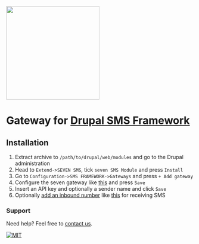 <img src="https://www.seven.io/wp-content/uploads/Logo.svg" width="250" />

# Gateway for [Drupal SMS Framework](https://www.drupal.org/project/smsframework)

## Installation

1. Extract archive to `/path/to/drupal/web/modules` and go to the Drupal administration
2. Head to `Extend->SEVEN SMS`, tick `seven SMS Module` and press `Install`
3. Go to `Configuration->SMS FRAMEWORK->Gateways` and press `+ Add gateway`
4. Configure the seven gateway like [this](screenshots/add_gateway.png) and press `Save`
5. Insert an API key and optionally a sender name and click `Save`
6. Optionally [add an inbound number](https://app.seven.io/developer)
   like [this](screenshots/seven_create_webhook.png) for receiving SMS

### Support

Need help? Feel free to [contact us](https://www.seven.io/en/company/contact/).

[![MIT](https://img.shields.io/badge/License-MIT-teal.svg)](LICENSE.txt)
